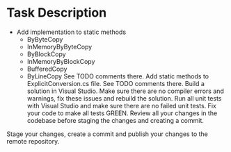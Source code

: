 # Task Description

- Add implementation to static methods 
    - ByByteCopy
    - InMemoryByByteCopy
    - ByBlockCopy
    - InMemoryByBlockCopy
    - BufferedCopy
    - ByLineCopy
See TODO comments there.
Add static methods to ExplicitConversion.cs file. See TODO comments there.
Build a solution in Visual Studio. Make sure there are no compiler errors and warnings, fix these issues and rebuild the solution.
Run all unit tests with Visual Studio and make sure there are no failed unit tests. Fix your code to make all tests GREEN.
Review all your changes in the codebase before staging the changes and creating a commit.

Stage your changes, create a commit and publish your changes to the remote repository.

